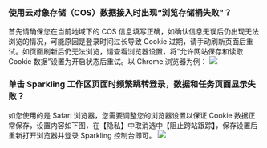 ### 使用云对象存储（COS）数据接入时出现“浏览存储桶失败”？
首先请确保您在当前地域下的 COS 信息填写正确，如确认信息无误后仍出现无法浏览的情况，可能原因是登录时间过长导致 Cookie 过期，请手动刷新页面后重试。如页面刷新后仍无法浏览，请查看浏览器设置，将“允许网站保存和读取 Cookie 数据”设置为开启状态后重试。以 Chrome 浏览器为例：
![](https://main.qcloudimg.com/raw/87e725dce33770eb04474badc1750cb5.png)

### 单击 Sparkling 工作区页面时频繁跳转登录，数据和任务页面显示失败？
如您使用的是 Safari 浏览器，您需要调整您的浏览器设置以保证 Cookie 数据正常保存，设置内容如下图，在【隐私】中取消选中【阻止跨站跟踪】，保存设置后重新打开浏览器并登录 Sparkling 控制台即可。
![](https://main.qcloudimg.com/raw/460142eec669275a55966f5df0f1d91d.png)
